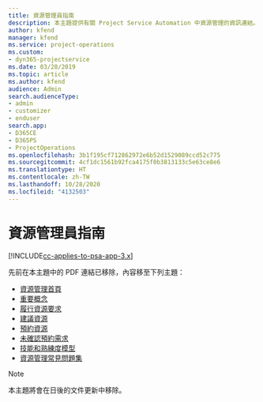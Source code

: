 ```yaml
---
title: 資源管理員指南
description: 本主題提供有關 Project Service Automation 中資源管理的資訊連結。
author: kfend
manager: kfend
ms.service: project-operations
ms.custom:
- dyn365-projectservice
ms.date: 03/28/2019
ms.topic: article
ms.author: kfend
audience: Admin
search.audienceType:
- admin
- customizer
- enduser
search.app:
- D365CE
- D365PS
- ProjectOperations
ms.openlocfilehash: 3b1f195cf712862972e6b52d1529089ccd52c775
ms.sourcegitcommit: 4cf1dc1561b92fca4175f0b3813133c5e63ce8e6
ms.translationtype: HT
ms.contentlocale: zh-TW
ms.lasthandoff: 10/28/2020
ms.locfileid: "4132503"
---
```

# <a name="resource-management-guide"></a>資源管理員指南

[!INCLUDE[cc-applies-to-psa-app-3.x](../../includes/cc-applies-to-psa-app-3x.md)]

先前在本主題中的 PDF 連結已移除，內容移至下列主題：

- [資源管理首頁](../resource-management-home-page.md)
- [重要概念](../reports-key-concepts.md)
- [履行資源要求](../resource-management-fulfill-requests.md)
- [建議資源](../resource-management-propose-resources.md)
- [預約資源](../resource-management-book-resources-scheduleboard.md)
- [未確認預約需求](../resource-management-softbook-requirements.md)
- [技能和熟練度模型](../resource-management-skills-proficiency.md)
- [資源管理常見問題集](../resource-management-faq.md)

> [!NOTE]
> 本主題將會在日後的文件更新中移除。 
